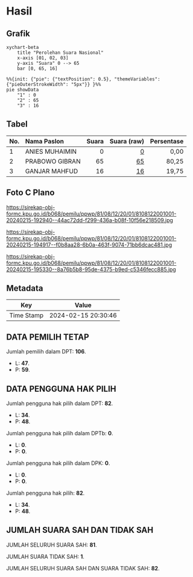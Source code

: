 # Hasil

## Grafik

```mermaid
xychart-beta
    title "Perolehan Suara Nasional"
    x-axis [01, 02, 03]
    y-axis "Suara" 0 --> 65
    bar [0, 65, 16]
```

```mermaid
%%{init: {"pie": {"textPosition": 0.5}, "themeVariables": {"pieOuterStrokeWidth": "5px"}} }%%
pie showData
    "1" : 0
    "2" : 65
    "3" : 16
```

## Tabel

| No. | Nama Paslon    | Suara | Suara (raw) | Persentase |
|:--- |:-------------- | -----:| -----------:| ----------:|
| 1   | ANIES MUHAIMIN | 0     | [0][p-1]    | 0,00       |
| 2   | PRABOWO GIBRAN | 65    | [65][p-2]   | 80,25      |
| 3   | GANJAR MAHFUD  | 16    | [16][p-3]   | 19,75      |


[p-1]: https://github.com/gigit-pemilu/pemilu-2024/blob/main/pilpres/hitung-suara/sub/81-maluku/sub/08-maluku-barat-daya/sub/12-pulau-lakor/sub/2001-ketty/sub/001-tps/sub/paslon-1.txt
[p-2]: https://github.com/gigit-pemilu/pemilu-2024/blob/main/pilpres/hitung-suara/sub/81-maluku/sub/08-maluku-barat-daya/sub/12-pulau-lakor/sub/2001-ketty/sub/001-tps/sub/paslon-2.txt
[p-3]: https://github.com/gigit-pemilu/pemilu-2024/blob/main/pilpres/hitung-suara/sub/81-maluku/sub/08-maluku-barat-daya/sub/12-pulau-lakor/sub/2001-ketty/sub/001-tps/sub/paslon-3.txt

## Foto C Plano

https://sirekap-obj-formc.kpu.go.id/b068/pemilu/ppwp/81/08/12/20/01/8108122001001-20240215-192940--44ac72dd-f299-436a-b08f-10f56e218509.jpg

https://sirekap-obj-formc.kpu.go.id/b068/pemilu/ppwp/81/08/12/20/01/8108122001001-20240215-194917--f0b8aa28-6b0a-463f-9074-71bb6dcac481.jpg

https://sirekap-obj-formc.kpu.go.id/b068/pemilu/ppwp/81/08/12/20/01/8108122001001-20240215-195330--8a76b5b8-95de-4375-b9ed-c5346fecc885.jpg


## Metadata

| Key        | Value               |
| ---------- | ------------------- |
| Time Stamp | 2024-02-15 20:30:46 |


## DATA PEMILIH TETAP

Jumlah pemilih dalam DPT: **106**.
 * L: **47**.
 * P: **59**.

## DATA PENGGUNA HAK PILIH

Jumlah pengguna hak pilih dalam DPT: **82**.
 * L: **34**.
 * P: **48**.

Jumlah pengguna hak pilih dalam DPTb: **0**.
 * L: **0**.
 * P: **0**.

Jumlah pengguna hak pilih dalam DPK: **0**.
 * L: **0**.
 * P: **0**.

Jumlah pengguna hak pilih: **82**.
 * L: **34**.
 * P: **48**.

## JUMLAH SUARA SAH DAN TIDAK SAH

JUMLAH SELURUH SUARA SAH: **81**.

JUMLAH SUARA TIDAK SAH: **1**.

JUMLAH SELURUH SUARA SAH DAN SUARA TIDAK SAH: **82**.


